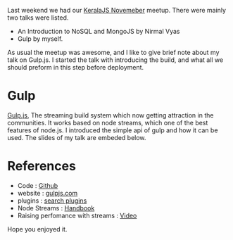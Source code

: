 <!--


---
 "Slides: Gulp"
excerpt: "Slides of my talk 'Gulp' at keralaJS meetup "
date: 2014-11-27 00:00:00 IST
updated: 2014-11-27 00:00:00 IST
categories: slides, talks
---

-->
<!DOCTYPE html>
<html>

<head>
  <title>basic-git-workflow</title>
  <meta charset="utf-8">
  <meta name="viewport" content="width=device-width, initial-scale=1.0">

  <link rel="stylesheet" href="./css/bootstrap.css">
  <link rel="stylesheet" href="./css/bootstrap.grid.css">
  <link rel="stylesheet" href="./css/bootstrap.min.css">
  <link rel="stylesheet" href="./css/bootstrap-reboot.min.css">
  <link rel="stylesheet" href="./css/bootstrap.css.map">
  <link rel="stylesheet" href="./css/blog-home.css">
  <link rel="stylesheet" href="./css/prism.css">
  <script async defer src="./css/prism.js"></script>
</head>

<body>

Last weekend we had our [KeralaJS Novemeber](http://keralajs.org/2014/11/21/keralajs-meetup-november-2014) meetup. There were mainly two talks were listed.

- An Introduction to NoSQL and MongoJS by Nirmal Vyas
- Gulp by myself.

As usual the meetup was awesome, and I like to give brief note about my talk on Gulp.js.
I started the talk with introducing the build, and what all we should preform in this step before deployment.

# Gulp

[Gulp.js](http://gulpjs.com/), The streaming build system which now getting attraction in the communities. It works based on node streams, which one of the best features of node.js. I introduced the simple api of gulp and how it can be used. The slides of my talk are embeded below.

<script async class="speakerdeck-embed" data-id="b77a6f4053c30132df953eb48fbcf7a8" data-ratio="1.29456384323641" src="//speakerdeck.com/assets/embed.js"></script>

# References

- Code : [Github](https://github.com/wearefractal/gulp)
- website : [gulpjs.com](http://gulpjs.com/)
- plugins : [search plugins](http://gulpjs.com/plugins)
- Node Streams : [Handbook](https://github.com/substack/stream-handbook/)
- Raising perfomance with streams : [Video](https://www.youtube.com/watch?v=QgEuZ52OZtU)

Hope you enjoyed it.
